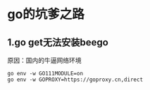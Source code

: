 # go的坑爹之路
## 1.go get无法安装beego
原因：国内的牛逼网络环境
```
go env -w GO111MODULE=on
go env -w GOPROXY=https://goproxy.cn,direct
```
